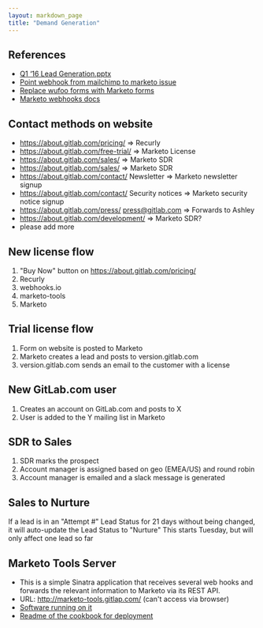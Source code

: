 ```yaml
---
layout: markdown_page
title: "Demand Generation"
---
```


## References

- [Q1 ‘16 Lead Generation.pptx](https://docs.google.com/presentation/d/1ePns2ln0bLb_SPodXkYC13HEWRoVrJzsOrHQ3aGWio0/edit#slide=id.p5)
- [Point webhook from mailchimp to marketo issue](https://gitlab.com/gitlab-com/www-gitlab-com/issues/427)
- [Replace wufoo forms with Marketo forms](https://gitlab.com/gitlab-com/www-gitlab-com/issues/422)
- [Marketo webhooks docs](http://developers.marketo.com/documentation/webhooks/)

## Contact methods on website

- https://about.gitlab.com/pricing/ => Recurly
- https://about.gitlab.com/free-trial/ => Marketo License
- https://about.gitlab.com/sales/ => Marketo SDR
- https://about.gitlab.com/sales/ => Marketo SDR
- https://about.gitlab.com/contact/ Newsletter => Marketo newsletter signup
- https://about.gitlab.com/contact/ Security notices => Marketo security notice signup
- https://about.gitlab.com/press/ press@gitlab.com => Forwards to Ashley
- https://about.gitlab.com/development/ => Marketo SDR?
- please add more

## New license flow

1. "Buy Now" button on https://about.gitlab.com/pricing/
1. Recurly
1. webhooks.io
1. marketo-tools
1. Marketo

## Trial license flow

1. Form on website is posted to Marketo
1. Marketo creates a lead and posts to version.gitlab.com
1. version.gitlab.com sends an email to the customer with a license

## New GitLab.com user

1. Creates an account on GitLab.com and posts to X
1. User is added to the Y mailing list in Marketo

## SDR to Sales

1. SDR marks the prospect
1. Account manager is assigned based on geo (EMEA/US) and round robin
1. Account manager is emailed and a slack message is generated

## Sales to Nurture

If a lead is in an "Attempt #" Lead Status for 21 days without being changed, it will auto-update the Lead Status to "Nurture" This starts Tuesday, but will only affect one lead so far

## Marketo Tools Server

- This is a simple Sinatra application that receives several web hooks and forwards the relevant information to Marketo via its REST API.
- URL: http://marketo-tools.gitlap.com/ (can't access via browser)
- [Software running on it](https://gitlab.com/gitlab-com/marketo-tools/)
- [Readme of the cookbook for deployment](https://gitlab.com/gitlab-com/cookbook-marketo-tools/blob/master/README.md)
